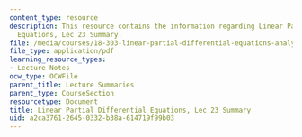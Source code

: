 ```yaml
---
content_type: resource
description: This resource contains the information regarding Linear Partial Differential
  Equations, Lec 23 Summary.
file: /media/courses/18-303-linear-partial-differential-equations-analysis-and-numerics-fall-2014/a2ca376126450332b38a614719f99b03_MIT18_303F14_Lecture23.pdf
file_type: application/pdf
learning_resource_types:
- Lecture Notes
ocw_type: OCWFile
parent_title: Lecture Summaries
parent_type: CourseSection
resourcetype: Document
title: Linear Partial Differential Equations, Lec 23 Summary
uid: a2ca3761-2645-0332-b38a-614719f99b03
---
```

